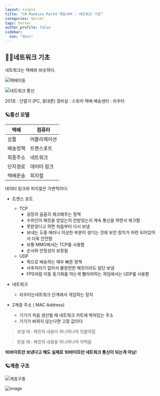 ```yaml
---
layout: single
title: "C# Rookiss Part4 게임서버 : 네트워크 기초"
categories: Server
tags: Server
author_profile: false
sidebar:
  nav: "docs"
---
```



## 🙇‍♀️네트워크 기초

네트워크는 택배와 비슷하다.

![택배이동](https://user-images.githubusercontent.com/86364202/145319353-d03ad535-cedb-4d48-9e45-397f6e92be85.png)


![네트워크 통신](https://user-images.githubusercontent.com/86364202/145338659-42a4de9f-72d0-4e88-8a23-036b581c40cd.png)


201호 : 단말기 (PC, 휴대폰)
경비실 : 스위치
택배 배송센터 : 라우터

### 🪐통신 모델

|택배|컴퓨터|
|--|--|
|상품|어플리케이션| : 유저인터페이스 HTTP, FTP, DNS
|배송정책|트랜스포트| : 전송확인/ 오류해결 TCP, UDP
|최종주소|네트워크| : 네트워크 간 경로 설정 Ipv4, Ipv6 관련장치 : 라우터
|단지경로|데이터 링크| : 네트워크 내 경로 설정 이더넷, PPP 관련장치 : 스위치
|택배운송|피지컬| : 신호처리 케이블/허브

데이터 링크와 피지컬은 가변적이다.

* 트랜스 포트
  * TCP
    * 굉장히 꼼꼼히 체크해주는 정책
    * 수취인이 패킷을 받았는지 안받았는지 계속 통신을 하면서 체크함
    * 못받았다고 하면 처음부터 다시 보냄
    * 보내는 도중 에러나 이상한 부분이 생기는 것에 보안 장치가 마련 되어있어서 더욱 안전함
    * 보통 MMO에서는 TCP를 사용함
    * 순서와 안정성이 보장됨
  * UDP
    * 퀵으로 배송하는 매우 빠른 정책
    * 사후처리가 없어서 불완전한 패킷이라도 일단 보냄
    * FPS처럼 이동 동기화를 하는게 빨라야하는 게임에서는 UDP를 사용함

* 네트워크 
  * 라우터는네트워크 단계에서 개입하는 장치

* 2계층 주소 ( MAC Address)
  * 기기가 처음 생산될 때 네트워크 카트에 박혀있는 주소
  * 기기가 바뀌지 않는다면 고정 값이다

> 보낼 때 : 패킷의 내용이 하나하나씩 덧붙여짐

> 받을 때 : 패킷의 내용을 하나하나씩 까먹음

**10바이트만 보낸다고 해도 실제로 10바이트만 네트워크 통신이 되는게 아님!**


### 🪐계층 구조


![계층구종](https://user-images.githubusercontent.com/86364202/145319534-e0c13913-a0db-405f-ac79-ffc528738dba.png)

![image](https://user-images.githubusercontent.com/86364202/145338533-bd779904-266e-4ed7-a858-8f75578eb743.png)
